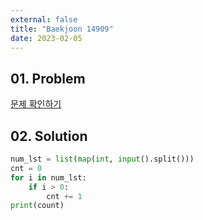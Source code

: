 ```yaml
---
external: false
title: "Baekjoon 14909"
date: 2023-02-05
---
```


## 01. Problem

[문제 확인하기](https://www.acmicpc.net/problem/14909)

## 02. Solution

```Python
num_lst = list(map(int, input().split()))
cnt = 0
for i in num_lst:
    if i > 0:
        cnt += 1
print(count)
```

